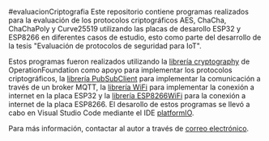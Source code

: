 #evaluacionCriptografia
Este repositorio contiene programas realizados para
la evaluación de los protocolos criptográficos AES, ChaCha,
ChaChaPoly y Curve25519 utilizando las placas de desarollo
ESP32 y ESP8266 en diferentes casos de estudio, esto como 
parte del desarrollo de la tesis "Evaluación de protocolos
de seguridad para IoT".

Estos programas fueron realizados utilizando la 
[librería cryptography](https://github.com/OperatorFoundation/Crypto)
de OperationFoundation como apoyo para implementar los protocolos
criptográficos, la [librería PubSubClient](https://github.com/knolleary/pubsubclient)
para implementar la comunicación a través de un broker MQTT, la 
[librería WiFi](https://github.com/arduino-libraries/WiFi) para implementar
la conexión a internet en la placa ESP32 y la 
[librería ESP8266WiFi](https://github.com/esp8266/Arduino/tree/master/libraries/ESP8266WiFi)
para la conexión a internet de la placa ESP8266. El desarollo de estos programas
se llevó a cabo en Visual Studio Code mediante el IDE
[platformIO](https://platformio.org/).

Para más información, contactar al autor a través 
de [correo electrónico](mailto:alexjsotoc@hotmail.com).
